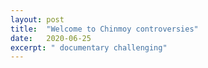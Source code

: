 ```yaml
---
layout: post
title:  "Welcome to Chinmoy controversies"
date:   2020-06-25
excerpt: " documentary challenging"
---
```

